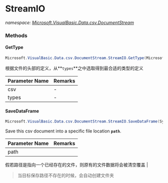 ﻿# StreamIO
_namespace: [Microsoft.VisualBasic.Data.csv.DocumentStream](./index.md)_





### Methods

#### GetType
```csharp
Microsoft.VisualBasic.Data.csv.DocumentStream.StreamIO.GetType(Microsoft.VisualBasic.Data.csv.DocumentStream.File,System.Type[])
```
根据文件的头部的定义，从**`types`**之中选取得到最合适的类型的定义

|Parameter Name|Remarks|
|--------------|-------|
|csv|-|
|types|-|


#### SaveDataFrame
```csharp
Microsoft.VisualBasic.Data.csv.DocumentStream.StreamIO.SaveDataFrame(System.Collections.Generic.IEnumerable{Microsoft.VisualBasic.Data.csv.DocumentStream.RowObject},System.String,System.Text.Encoding)
```
Save this csv document into a specific file location **`path`**.

|Parameter Name|Remarks|
|--------------|-------|
|path|
 假若路径是指向一个已经存在的文件，则原有的文件数据将会被清空覆盖
 |

> 当目标保存路径不存在的时候，会自动创建文件夹


